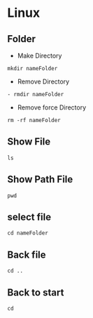 # Linux
## Folder
- Make Directory

```
mkdir nameFolder

```
- Remove Directory

```
- rmdir nameFolder

```
- Remove force Directory

```
rm -rf nameFolder
```

## Show File
```
ls

```
## Show Path File
```
pwd

```
## select file
```
cd nameFolder

```
## Back file
```
cd ..

```
## Back to start
```
cd 
```

